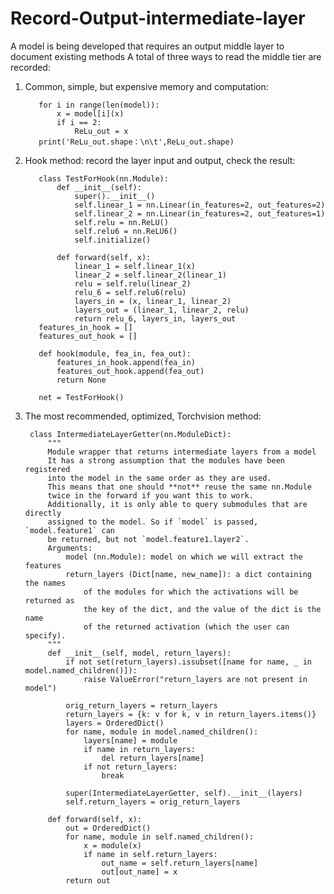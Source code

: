 # Record-Output-intermediate-layer
A model is being developed that requires an output middle layer to document existing methods
A total of three ways to read the middle tier are recorded:
1. Common, simple, but expensive memory and computation:

          for i in range(len(model)):
              x = model[i](x)
              if i == 2:
                  ReLu_out = x
          print('ReLu_out.shape：\n\t',ReLu_out.shape)
          
2. Hook method: record the layer input and output, check the result:

          class TestForHook(nn.Module):
              def __init__(self):
                  super().__init__()
                  self.linear_1 = nn.Linear(in_features=2, out_features=2)
                  self.linear_2 = nn.Linear(in_features=2, out_features=1)
                  self.relu = nn.ReLU()
                  self.relu6 = nn.ReLU6()
                  self.initialize()

              def forward(self, x):
                  linear_1 = self.linear_1(x)
                  linear_2 = self.linear_2(linear_1)
                  relu = self.relu(linear_2)
                  relu_6 = self.relu6(relu)
                  layers_in = (x, linear_1, linear_2)
                  layers_out = (linear_1, linear_2, relu)
                  return relu_6, layers_in, layers_out
          features_in_hook = []
          features_out_hook = []

          def hook(module, fea_in, fea_out):
              features_in_hook.append(fea_in)
              features_out_hook.append(fea_out)
              return None

          net = TestForHook()
          
3. The most recommended, optimized, Torchvision method:

        class IntermediateLayerGetter(nn.ModuleDict):
            """
            Module wrapper that returns intermediate layers from a model
            It has a strong assumption that the modules have been registered
            into the model in the same order as they are used.
            This means that one should **not** reuse the same nn.Module
            twice in the forward if you want this to work.
            Additionally, it is only able to query submodules that are directly
            assigned to the model. So if `model` is passed, `model.feature1` can
            be returned, but not `model.feature1.layer2`.
            Arguments:
                model (nn.Module): model on which we will extract the features
                return_layers (Dict[name, new_name]): a dict containing the names
                    of the modules for which the activations will be returned as
                    the key of the dict, and the value of the dict is the name
                    of the returned activation (which the user can specify).
            """
            def __init__(self, model, return_layers):
                if not set(return_layers).issubset([name for name, _ in model.named_children()]):
                    raise ValueError("return_layers are not present in model")

                orig_return_layers = return_layers
                return_layers = {k: v for k, v in return_layers.items()}
                layers = OrderedDict()
                for name, module in model.named_children():
                    layers[name] = module
                    if name in return_layers:
                        del return_layers[name]
                    if not return_layers:
                        break

                super(IntermediateLayerGetter, self).__init__(layers)
                self.return_layers = orig_return_layers

            def forward(self, x):
                out = OrderedDict()
                for name, module in self.named_children():
                    x = module(x)
                    if name in self.return_layers:
                        out_name = self.return_layers[name]
                        out[out_name] = x
                return out
